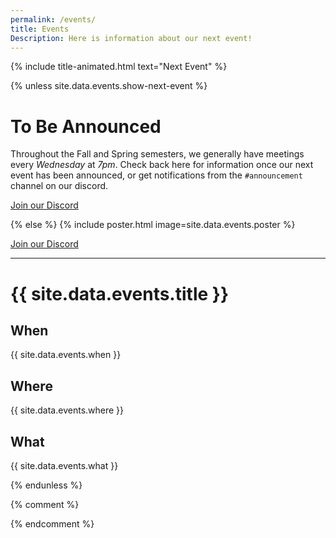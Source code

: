 ```yaml
---
permalink: /events/
title: Events
Description: Here is information about our next event!
---
```


{% include title-animated.html text="Next Event" %}

{% unless site.data.events.show-next-event %}
# To Be Announced

Throughout the Fall and Spring semesters, we generally have meetings every *Wednesday* at *7pm*. Check back here for information once our next event has been announced, or get notifications from the `#announcement` channel on our discord.

<p class="p-1"></p>

<div class="text-center"><a class="button" href="/discord"> <i class="icon-discord" aria-hidden="true"></i> Join our Discord </a></div>

<p class="p-1 lg:p-4"></p>

{% else %}
{% include poster.html image=site.data.events.poster %}

<p class="p-1 lg:p-4"></p>

<div class="text-center"><a class="button" href="/discord"> <i class="icon-discord" aria-hidden="true"></i> Join our Discord </a></div>

<p class="p-1 lg:p-4"></p>

---

# {{ site.data.events.title }}

## When

{{ site.data.events.when }}

## Where

{{ site.data.events.where }}

## What

{{ site.data.events.what }}

<div class="pt-12"></div>
{% endunless %}

{% comment %}
<!-- # When

Kick Off: **03/09/2022**  
Due Date: **03/20/2022**  
Wrap Up: **03/23/2022**

# Where

SPN 2.220 2nd Floor (**Makerspace**)

[Room Locator](https://map.concept3d.com/?id=1772#!m/550572)

[Google Maps](https://www.google.com/maps/place/UTDesign+Makerspace/@32.9935207,-96.7521344,17z/data=!3m1!4b1!4m5!3m4!1s0x864c2206dfe20ddb:0x1906acd349077109!8m2!3d32.9935207!4d-96.7521344)

---

# Rules

1. To participate one must be:
   1. A current college student (exceptions may occur if first approved by an SGDA officer)
   2. A member of the SGDA Discord server (utdsgda.club/discord)
   3. Registered for the jam here. 

2. Games must be submitted by 11:59 pm on Mar 20, 2022 to our itch.io page to be judged and in the running for prize consideration. Exceptions may occur to the 11:59 pm deadline on a case by case basis if actively communicated with an SGDA officer.

3. Game submission rules
   1. No NSFW content
   2. Games must have been made during the period of the jam.
   3. Games must be developed only by those on a registered team.
   
4. Premade assets
   1. Free assets that are publicly available to everyone at the time of the jam can be used. No assets may be used that, at the time of the jam, cost money to obtain.
   2. The use of assets previously made by participants is discouraged. 
   3. Any assets used that are not developed by the team, must be credited on the team’s itch.io submission page. Additionally, crediting assets within the game submission itself is encouraged.
   4. Definition of an asset may include but not limited to: 3D models, animations, music, sound effects, code, art, Unity or Unreal asset packs, etc.

5. Any game engine is allowed to develop a jam submission. These may include Unity, Unreal, Gamemaker, RPG Maker, etc. Additional software to aid with development is allowed as well, such as Maya, Blender, Wwise, Reaper, Photoshop, etc.

6. Final submissions must be either a zipped folder that includes a game build for Windows or a WebGL build that runs directly in itch.io. Other builds for other platforms may also be uploaded to a team’s itch page if they so choose.

7. Teams
   1. Max size of a team is 5 participants
   2. All members of the team must be valid participants, each of which has officially registered for the jam.
   3. If at any time there are conflicts between team members, an SGDA officer may be contacted to help resolve the matter. The SGDA officer then has the right to split teams, remove members from the team, or even remove participants from the jam if they deem fit.
   4. If someone joins the jam late and a team is willing to accept a new member that would not exceed the 5 person limit, the team can add the new participant to their team if they communicate with an SGDA Officer first.

<div class="pt-12"> -->
{% endcomment %}